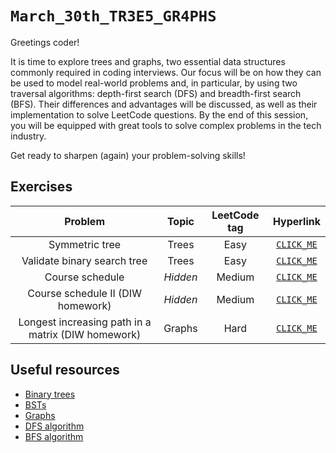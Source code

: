 # `March_30th_TR3E5_GR4PHS`

Greetings coder!

It is time to explore trees and graphs, two essential data structures commonly required in coding interviews. Our focus will be on how they can be used to model real-world problems and, in particular, by using two traversal algorithms: depth-first search (DFS) and breadth-first search (BFS). Their differences and advantages will be discussed, as well as their implementation to solve LeetCode questions. By the end of this session, you will be equipped with great tools to solve complex problems in the tech industry.

Get ready to sharpen (again) your problem-solving skills!

## Exercises

| Problem | Topic | LeetCode tag | Hyperlink |
| :---:   | :----:| :---:        | :---:     |
| Symmetric tree | Trees | Easy | [`CLICK_ME`](https://leetcode.com/problems/symmetric-tree/) |
| Validate binary search tree | Trees | Easy | [`CLICK_ME`](https://leetcode.com/problems/validate-binary-search-tree/) |
| Course schedule | _Hidden_ | Medium | [`CLICK_ME`](https://leetcode.com/problems/course-schedule/) |
| Course schedule II (DIW homework) | _Hidden_ | Medium | [`CLICK_ME`](https://leetcode.com/problems/course-schedule-ii/) |
| Longest increasing path in a matrix (DIW homework) | Graphs | Hard | [`CLICK_ME`](https://leetcode.com/problems/longest-increasing-path-in-a-matrix/) |

## Useful resources

* [Binary trees](https://www.geeksforgeeks.org/binary-tree-data-structure/)
* [BSTs](https://www.geeksforgeeks.org/binary-search-tree-data-structure/)
* [Graphs](https://www.geeksforgeeks.org/graph-data-structure-and-algorithms/)
* [DFS algorithm](https://www.geeksforgeeks.org/depth-first-search-or-dfs-for-a-graph/)
* [BFS algorithm](https://www.geeksforgeeks.org/breadth-first-search-or-bfs-for-a-graph/)